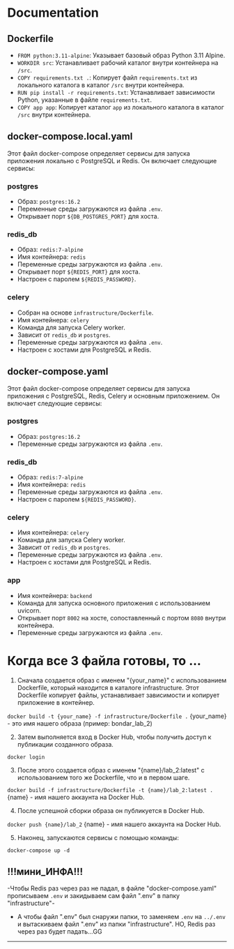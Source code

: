 # Documentation

## Dockerfile

- `FROM python:3.11-alpine`: Указывает базовый образ Python 3.11 Alpine.
- `WORKDIR src`: Устанавливает рабочий каталог внутри контейнера на `/src`.
- `COPY requirements.txt .`: Копирует файл `requirements.txt` из локального каталога в каталог `/src` внутри контейнера.
- `RUN pip install -r requirements.txt`: Устанавливает зависимости Python, указанные в файле `requirements.txt`.
- `COPY app app`: Копирует каталог `app` из локального каталога в каталог `/src` внутри контейнера.

## docker-compose.local.yaml

Этот файл docker-compose определяет сервисы для запуска приложения локально с PostgreSQL и Redis. Он включает следующие сервисы:

### postgres
- Образ: `postgres:16.2`
- Переменные среды загружаются из файла `.env`.
- Открывает порт `${DB_POSTGRES_PORT}` для хоста.

### redis_db
- Образ: `redis:7-alpine`
- Имя контейнера: `redis`
- Переменные среды загружаются из файла `.env`.
- Открывает порт `${REDIS_PORT}` для хоста.
- Настроен с паролем `${REDIS_PASSWORD}`.

### celery
- Собран на основе `infrastructure/Dockerfile`.
- Имя контейнера: `celery`
- Команда для запуска Celery worker.
- Зависит от `redis_db` и `postgres`.
- Переменные среды загружаются из файла `.env`.
- Настроен с хостами для PostgreSQL и Redis.

## docker-compose.yaml

Этот файл docker-compose определяет сервисы для запуска приложения с PostgreSQL, Redis, Celery и основным приложением. Он включает следующие сервисы:

### postgres
- Образ: `postgres:16.2`
- Переменные среды загружаются из файла `.env`.

### redis_db
- Образ: `redis:7-alpine`
- Имя контейнера: `redis`
- Переменные среды загружаются из файла `.env`.
- Настроен с паролем `${REDIS_PASSWORD}`.

### celery
- Имя контейнера: `celery`
- Команда для запуска Celery worker.
- Зависит от `redis_db` и `postgres`.
- Переменные среды загружаются из файла `.env`.
- Настроен с хостами для PostgreSQL и Redis.

### app
- Имя контейнера: `backend`
- Команда для запуска основного приложения с использованием uvicorn.
- Открывает порт `8002` на хосте, сопоставленный с портом `8080` внутри контейнера.
- Переменные среды загружаются из файла `.env`.


# Когда все 3 файла готовы, то ...


1. Сначала создается образ с именем "{your_name}" с использованием Dockerfile, который находится в каталоге infrastructure. Этот Dockerfile копирует файлы, устанавливает зависимости и копирует приложение в контейнер.

`docker build -t {your_name} -f infrastructure/Dockerfile .`
{your_name} - это имя нашего образа (пример: bondar_lab_2)


2. Затем выполняется вход в Docker Hub, чтобы получить доступ к публикации созданного образа.

`docker login`


3. После этого создается образ с именем "{name}/lab_2:latest" с использованием того же Dockerfile, что и в первом шаге.

`docker build -f infrastructure/Dockerfile -t {name}/lab_2:latest .`
 {name} - имя нашего аккаунта на Docker Hub.


4. После успешной сборки образа он публикуется в Docker Hub.

`docker push {name}/lab_2`
 {name} - имя нашего аккаунта на Docker Hub.


5. Наконец, запускаются сервисы с помощью команды:

`docker-compose up -d`

!!!мини_ИНФА!!!
------------------------------------------------------------------
-Чтобы Redis раз через раз не падал, в файле "docker-compose.yaml" прописываем `.env` и закидываем сам файл ".env" в папку "infrastructure"-

- А чтобы файл ".env" был снаружи папки, то заменяем `.env` на `../.env` и вытаскиваем файл ".env" из папки "infrastructure". НО, Redis раз через раз будет падать...GG
------------------------------------------------------------------